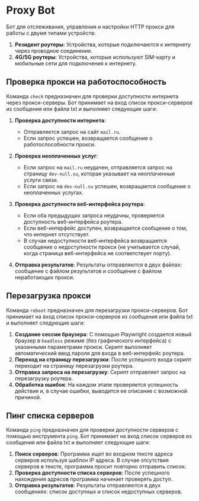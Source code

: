 # Proxy Bot

Бот для отслеживания, управления и настройки HTTP прокси для работы с двумя типами устройств:

1. **Резидент роутеры**: Устройства, которые подключаются к интернету через проводное соединение.
2. **4G/5G роутеры**: Устройства, которые используют SIM-карту и мобильные сети для подключения к интернету.

## Проверка прокси на работоспособность

Команда `check` предназначен для проверки доступности интернета через прокси-серверы. Бот принимает на вход список прокси-серверов из сообщения или файла txt и выполняет следующие шаги:

1. **Проверка доступности интернета**:
   - Отправляется запрос на сайт `mail.ru`.
   - Если запрос успешен, возвращается сообщение о работоспособности прокси.
   
2. **Проверка неоплаченных услуг**:
   - Если запрос на `mail.ru` неудачен, отправляется запрос на страницу `dev-null.su`, которая указывает на неоплаченные услуги связи.
   - Если запрос на `dev-null.su` успешен, возвращается сообщение о неоплаченных услугах.

3. **Проверка доступности веб-интерфейса роутера**:
   - Если оба предыдущих запроса неудачны, проверяется доступность веб-интерфейса роутера.
   - Если веб-интерфейс доступен, возвращается сообщение о том, что интернет отсутствует.
   - В случае недоступности веб-интерфейса возвращается сообщение о недоступности прокси (не учитывается случай, когда страница веб-интерфейса не соответствует порту).
  
4. **Отправка результатов**: Результаты отправляются в двух файлах: сообщение с файлом результатов и сообщение с файлом неработающих прокси.

## Перезагрузка прокси

Команда `reboot` предназначен для перезагрузки прокси-серверов. Бот принимает на вход список прокси-серверов из сообщения или файла txt и выполняет следующие шаги:

1. **Создание сессии браузера**: С помощью Playwright создается новый браузер в `headless` режиме (без графического интерфейса) с указанными параметрами прокси. Скрипт выполняет автоматический ввод пароля для входа в веб-интерфейс роутера.
2. **Переход на страницу перезагрузки**: После успешного входа скрипт переходит на страницу перезагрузки роутера.
3. **Отправка запроса на перезагрузку**: Скрипт отправляет запрос на перезагрузку роутера.
4. **Обработка ошибок**: На каждом этапе проверяется успешность действия и, в случае ошибки, выводится ее описание с возможной причиной.

## Пинг списка серверов

Команда `ping` предназначен для проверки доступности серверов с помощью инструмента `ping`. Бот принимает на вход список серверов из сообщения или файла txt и выполняет следующие шаги:

1. **Поиск серверов**: Программа ищет во входном тексте адреса серверов используя шаблон IP адреса. В случае отсутствия серверов в тексте, программа просит повторно отправить список.
2. **Проверка доступности списка серверов**: После успешного нахождения адресов программа начинает проверять доступ.
3. **Отправка результатов**: Результаты отправляются в двух сообщениях: список доступных и список недоступных серверов.

